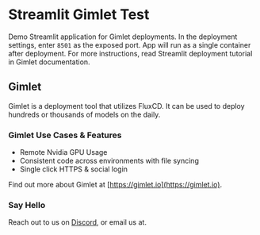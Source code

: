 # Streamlit Gimlet Test

Demo Streamlit application for Gimlet deployments. In the deployment settings, enter `8501` as the exposed port. App will run as a single container after deployment. For more instructions, read Streamlit deployment tutorial in Gimlet documentation.

## Gimlet

Gimlet is a deployment tool that utilizes FluxCD. It can be used to deploy hundreds or thousands of models on the daily.

### Gimlet Use Cases & Features

- Remote Nvidia GPU Usage
- Consistent code across environments with file syncing
- Single click HTTPS & social login

Find out more about Gimlet at [https://gimlet.io](https://gimlet.io).

### Say Hello

Reach out to us on [Discord](https://discord.com/invite/ZwQDxPkYzE), or email us at.
